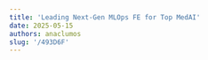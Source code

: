 ```yaml
---
title: 'Leading Next-Gen MLOps FE for Top MedAI'
date: 2025-05-15
authors: anaclumos
slug: '/493D6F'
---
```


<!-- truncate -->
